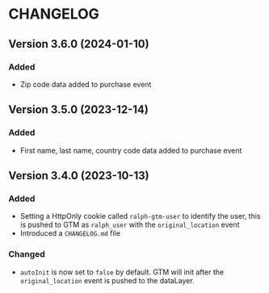 # CHANGELOG

## Version 3.6.0 (2024-01-10)

### Added

- Zip code data added to purchase event

## Version 3.5.0 (2023-12-14)

### Added

- First name, last name, country code data added to purchase event

## Version 3.4.0 (2023-10-13)

### Added

- Setting a HttpOnly cookie called `ralph-gtm-user` to identify the user, this is pushed to GTM as `ralph_user` with the `original_location` event
- Introduced a `CHANGELOG.md` file

### Changed

- `autoInit` is now set to `false` by default. GTM will init after the `original_location` event is pushed to the dataLayer.
